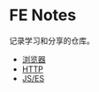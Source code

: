 # FE Notes
记录学习和分享的仓库。


+ [浏览器](browser/architecture.md)
+ [HTTP](http/http.md)
+ [JS/ES](es/index.md)

<!-- 0-record,1-study,2-share -->